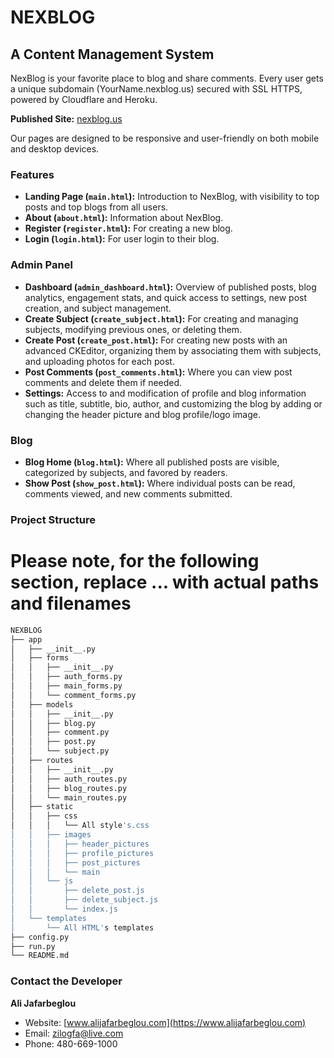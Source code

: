 # NEXBLOG

## A Content Management System

NexBlog is your favorite place to blog and share comments. Every user gets a unique subdomain (YourName.nexblog.us) secured with SSL HTTPS, powered by Cloudflare and Heroku.

**Published Site:** [nexblog.us](https://nexblog.us)

Our pages are designed to be responsive and user-friendly on both mobile and desktop devices.

### Features

- **Landing Page (`main.html`):** Introduction to NexBlog, with visibility to top posts and top blogs from all users.
- **About (`about.html`):** Information about NexBlog.
- **Register (`register.html`):** For creating a new blog.
- **Login (`login.html`):** For user login to their blog.

### Admin Panel

- **Dashboard (`admin_dashboard.html`):** Overview of published posts, blog analytics, engagement stats, and quick access to settings, new post creation, and subject management.
- **Create Subject (`create_subject.html`):** For creating and managing subjects, modifying previous ones, or deleting them.
- **Create Post (`create_post.html`):** For creating new posts with an advanced CKEditor, organizing them by associating them with subjects, and uploading photos for each post.
- **Post Comments (`post_comments.html`):** Where you can view post comments and delete them if needed.
- **Settings:** Access to and modification of profile and blog information such as title, subtitle, bio, author, and customizing the blog by adding or changing the header picture and blog profile/logo image.

### Blog

- **Blog Home (`blog.html`):** Where all published posts are visible, categorized by subjects, and favored by readers.
- **Show Post (`show_post.html`):** Where individual posts can be read, comments viewed, and new comments submitted.

### Project Structure

# Please note, for the following section, replace ... with actual paths and filenames

```bash
NEXBLOG
├── app
│   ├── __init__.py
│   ├── forms
│   │   ├── __init__.py
│   │   ├── auth_forms.py
│   │   ├── main_forms.py
│   │   └── comment_forms.py
│   ├── models
│   │   ├── __init__.py
│   │   ├── blog.py
│   │   ├── comment.py
│   │   ├── post.py
│   │   └── subject.py
│   ├── routes
│   │   ├── __init__.py
│   │   ├── auth_routes.py
│   │   ├── blog_routes.py
│   │   └── main_routes.py
│   ├── static
│   │   ├── css
│   │   │   └── All style's.css
│   │   ├── images
│   │   │   ├── header_pictures
│   │   │   ├── profile_pictures
│   │   │   ├── post_pictures
│   │   │   └── main
│   │   └── js
│   │       ├── delete_post.js
│   │       ├── delete_subject.js
│   │       └── index.js
│   └── templates
│       └── All HTML's templates
├── config.py
├── run.py
└── README.md

```

### Contact the Developer

**Ali Jafarbeglou**

- Website: [www.alijafarbeglou.com](https://www.alijafarbeglou.com)
- Email: zilogfa@live.com
- Phone: 480-669-1000
